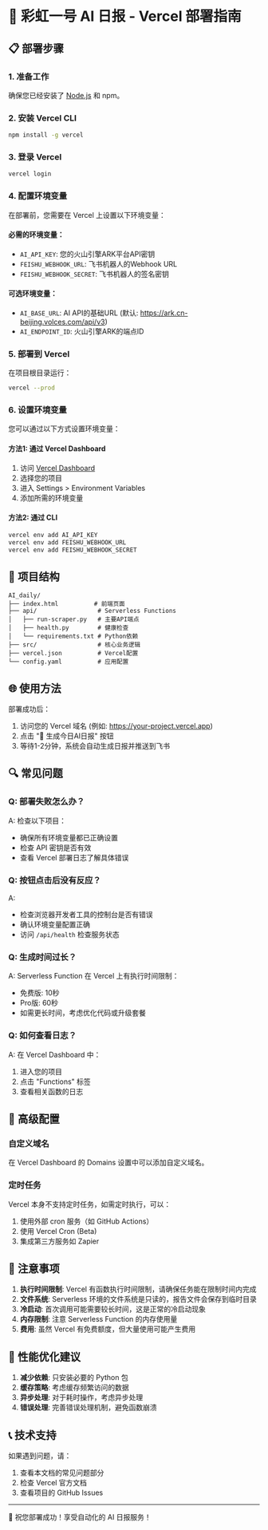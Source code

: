 # 🌈 彩虹一号 AI 日报 - Vercel 部署指南

## 📋 部署步骤

### 1. 准备工作
确保您已经安装了 [Node.js](https://nodejs.org/) 和 npm。

### 2. 安装 Vercel CLI
```bash
npm install -g vercel
```

### 3. 登录 Vercel
```bash
vercel login
```

### 4. 配置环境变量
在部署前，您需要在 Vercel 上设置以下环境变量：

#### 必需的环境变量：
- `AI_API_KEY`: 您的火山引擎ARK平台API密钥
- `FEISHU_WEBHOOK_URL`: 飞书机器人的Webhook URL
- `FEISHU_WEBHOOK_SECRET`: 飞书机器人的签名密钥

#### 可选环境变量：
- `AI_BASE_URL`: AI API的基础URL (默认: https://ark.cn-beijing.volces.com/api/v3)
- `AI_ENDPOINT_ID`: 火山引擎ARK的端点ID

### 5. 部署到 Vercel
在项目根目录运行：
```bash
vercel --prod
```

### 6. 设置环境变量
您可以通过以下方式设置环境变量：

#### 方法1: 通过 Vercel Dashboard
1. 访问 [Vercel Dashboard](https://vercel.com/dashboard)
2. 选择您的项目
3. 进入 Settings > Environment Variables
4. 添加所需的环境变量

#### 方法2: 通过 CLI
```bash
vercel env add AI_API_KEY
vercel env add FEISHU_WEBHOOK_URL
vercel env add FEISHU_WEBHOOK_SECRET
```

## 🔧 项目结构

```
AI_daily/
├── index.html          # 前端页面
├── api/                 # Serverless Functions
│   ├── run-scraper.py   # 主要API端点
│   ├── health.py        # 健康检查
│   └── requirements.txt # Python依赖
├── src/                 # 核心业务逻辑
├── vercel.json          # Vercel配置
└── config.yaml          # 应用配置
```

## 🌐 使用方法

部署成功后：
1. 访问您的 Vercel 域名 (例如: https://your-project.vercel.app)
2. 点击 "🚀 生成今日AI日报" 按钮
3. 等待1-2分钟，系统会自动生成日报并推送到飞书

## 🔍 常见问题

### Q: 部署失败怎么办？
A: 检查以下项目：
- 确保所有环境变量都已正确设置
- 检查 API 密钥是否有效
- 查看 Vercel 部署日志了解具体错误

### Q: 按钮点击后没有反应？
A: 
- 检查浏览器开发者工具的控制台是否有错误
- 确认环境变量配置正确
- 访问 `/api/health` 检查服务状态

### Q: 生成时间过长？
A: Serverless Function 在 Vercel 上有执行时间限制：
- 免费版: 10秒
- Pro版: 60秒
- 如需更长时间，考虑优化代码或升级套餐

### Q: 如何查看日志？
A: 在 Vercel Dashboard 中：
1. 进入您的项目
2. 点击 "Functions" 标签
3. 查看相关函数的日志

## 🚀 高级配置

### 自定义域名
在 Vercel Dashboard 的 Domains 设置中可以添加自定义域名。

### 定时任务
Vercel 本身不支持定时任务，如需定时执行，可以：
1. 使用外部 cron 服务（如 GitHub Actions）
2. 使用 Vercel Cron (Beta)
3. 集成第三方服务如 Zapier

## 📝 注意事项

1. **执行时间限制**: Vercel 有函数执行时间限制，请确保任务能在限制时间内完成
2. **文件系统**: Serverless 环境的文件系统是只读的，报告文件会保存到临时目录
3. **冷启动**: 首次调用可能需要较长时间，这是正常的冷启动现象
4. **内存限制**: 注意 Serverless Function 的内存使用量
5. **费用**: 虽然 Vercel 有免费额度，但大量使用可能产生费用

## 🎯 性能优化建议

1. **减少依赖**: 只安装必要的 Python 包
2. **缓存策略**: 考虑缓存频繁访问的数据
3. **异步处理**: 对于耗时操作，考虑异步处理
4. **错误处理**: 完善错误处理机制，避免函数崩溃

## 📞 技术支持

如果遇到问题，请：
1. 查看本文档的常见问题部分
2. 检查 Vercel 官方文档
3. 查看项目的 GitHub Issues

---

🌈 祝您部署成功！享受自动化的 AI 日报服务！ 